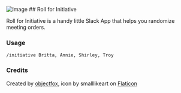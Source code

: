 ![Image](dungon_door.png) ## Roll for Initiative

Roll for Initiative is a handy little Slack App that helps you randomize meeting orders.

### Usage

```
/initiative Britta, Annie, Shirley, Troy
```

### Credits

Created by [objectfox](https://github.com/objectfox), icon by smalllikeart on [Flaticon](https://www.flaticon.com/free-icon/door_5374087)
